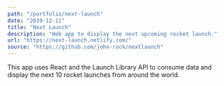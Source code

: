 ```yaml
---
path: "/portfolio/next-launch"
date: "2019-12-11"
title: "Next Launch"
description: "Web app to display the next upcoming rocket launch."
url: "https://next-launch.netlify.com/"
source: "https://github.com/john-rock/nextlaunch"
---
```


This app uses React and the Launch Library API to consume data and display the next 10 rocket launches from around the world.

